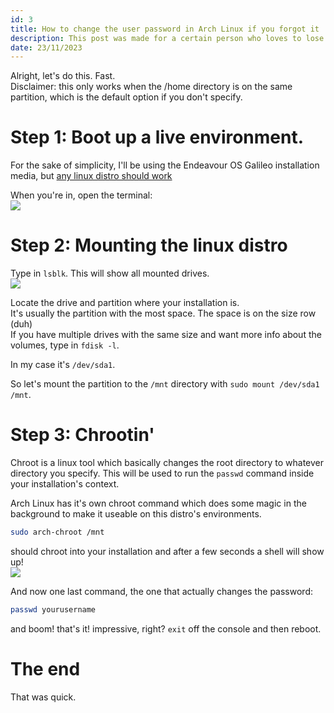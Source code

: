 ```yaml
---
id: 3
title: How to change the user password in Arch Linux if you forgot it
description: This post was made for a certain person who loves to lose passwords
date: 23/11/2023
---
```


Alright, let's do this. Fast.  
Disclaimer: this only works when the /home directory is on the same partition, which is the default option if you don't specify.

# Step 1: Boot up a live environment.

For the sake of simplicity, I'll be using the Endeavour OS Galileo installation media, but [any linux distro should work](https://command-not-found.com/arch-chroot)

When you're in, open the terminal:  
![](https://img.srizan.dev/vmware_zCwt9ac9KE.png)

# Step 2: Mounting the linux distro

Type in `lsblk`. This will show all mounted drives.  
![](https://img.srizan.dev/vmware_LPBNlTo9BI.png)

Locate the drive and partition where your installation is.  
It's usually the partition with the most space. The space is on the size row (duh)  
If you have multiple drives with the same size and want more info about the volumes, type in `fdisk -l`.

In my case it's `/dev/sda1`.

So let's mount the partition to the `/mnt` directory with `sudo mount /dev/sda1 /mnt`.  

# Step 3: Chrootin'

Chroot is a linux tool which basically changes the root directory to whatever directory you specify. This will be used to run the `passwd` command inside your installation's context.

Arch Linux has it's own chroot command which does some magic in the background to make it useable on this distro's environments.

```sh
sudo arch-chroot /mnt
```
should chroot into your installation and after a few seconds a shell will show up!  
![](https://img.srizan.dev/vmware_nyyqOA9ELo.png)

And now one last command, the one that actually changes the password:

```sh
passwd yourusername
```

and boom! that's it! impressive, right? `exit` off the console and then reboot.

# The end

That was quick.